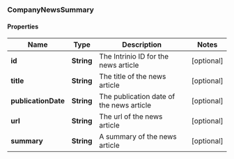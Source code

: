
### CompanyNewsSummary

#### Properties
Name | Type | Description | Notes
------------ | ------------- | ------------- | -------------
**id** | **String** | The Intrinio ID for the news article |  [optional]
**title** | **String** | The title of the news article |  [optional]
**publicationDate** | **String** | The publication date of the news article |  [optional]
**url** | **String** | The url of the news article |  [optional]
**summary** | **String** | A summary of the news article |  [optional]



